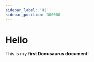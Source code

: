 ```yaml
---
sidebar_label: 'Hi!'
sidebar_position: 300000
---
```


# Hello

This is my **first Docusaurus document**!